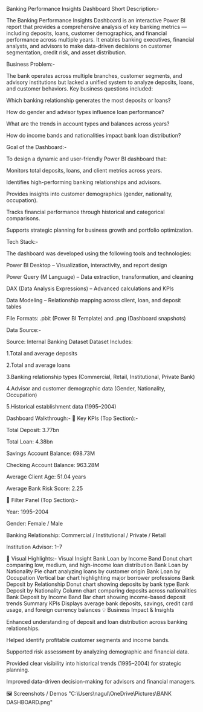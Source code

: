 Banking Performance Insights Dashboard
 Short Description:-

The Banking Performance Insights Dashboard is an interactive Power BI report that provides a comprehensive analysis of key banking metrics — including deposits, loans, customer demographics, and financial performance across multiple years.
It enables banking executives, financial analysts, and advisors to make data-driven decisions on customer segmentation, credit risk, and asset distribution.

 Business Problem:-

The bank operates across multiple branches, customer segments, and advisory institutions but lacked a unified system to analyze deposits, loans, and customer behaviors.
Key business questions included:

Which banking relationship generates the most deposits or loans?

How do gender and advisor types influence loan performance?

What are the trends in account types and balances across years?

How do income bands and nationalities impact bank loan distribution?

 Goal of the Dashboard:-

To design a dynamic and user-friendly Power BI dashboard that:

Monitors total deposits, loans, and client metrics across years.

Identifies high-performing banking relationships and advisors.

Provides insights into customer demographics (gender, nationality, occupation).

Tracks financial performance through historical and categorical comparisons.

Supports strategic planning for business growth and portfolio optimization.

Tech Stack:-

The dashboard was developed using the following tools and technologies:

Power BI Desktop – Visualization, interactivity, and report design

Power Query (M Language) – Data extraction, transformation, and cleaning

DAX (Data Analysis Expressions) – Advanced calculations and KPIs

Data Modeling – Relationship mapping across client, loan, and deposit tables

File Formats: .pbit (Power BI Template) and .png (Dashboard snapshots)

Data Source:-

Source: Internal Banking Dataset
Dataset Includes:

1.Total and average deposits

2.Total and average loans

3.Banking relationship types (Commercial, Retail, Institutional, Private Bank)

4.Advisor and customer demographic data (Gender, Nationality, Occupation)

5.Historical establishment data (1995–2004)

Dashboard Walkthrough:-
🔹 Key KPIs (Top Section):-

Total Deposit: 3.77bn

Total Loan: 4.38bn

Savings Account Balance: 698.73M

Checking Account Balance: 963.28M

Average Client Age: 51.04 years

Average Bank Risk Score: 2.25

🔹 Filter Panel (Top Section):-

Year: 1995–2004

Gender: Female / Male

Banking Relationship: Commercial / Institutional / Private / Retail

Institution Advisor: 1–7

🔹 Visual Highlights:-
Visual	Insight
Bank Loan by Income Band	Donut chart comparing low, medium, and high-income loan distribution
Bank Loan by Nationality	Pie chart analyzing loans by customer origin
Bank Loan by Occupation	Vertical bar chart highlighting major borrower professions
Bank Deposit by Relationship	Donut chart showing deposits by bank type
Bank Deposit by Nationality	Column chart comparing deposits across nationalities
Bank Deposit by Income Band	Bar chart showing income-based deposit trends
Summary KPIs	Displays average bank deposits, savings, credit card usage, and foreign currency balances
💡 Business Impact & Insights

Enhanced understanding of deposit and loan distribution across banking relationships.

Helped identify profitable customer segments and income bands.

Supported risk assessment by analyzing demographic and financial data.

Provided clear visibility into historical trends (1995–2004) for strategic planning.

Improved data-driven decision-making for advisors and financial managers.

🖼️ Screenshots / Demos
"C:\Users\nagul\OneDrive\Pictures\BANK DASHBOARD.png"
